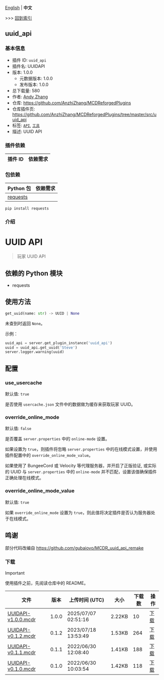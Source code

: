 [English](readme.md) | **中文**

\>\>\> [回到索引](/readme-zh_cn.md)

## uuid_api

### 基本信息

- 插件 ID: `uuid_api`
- 插件名: UUIDAPI
- 版本: 1.0.0
  - 元数据版本: 1.0.0
  - 发布版本: 1.0.0
- 总下载量: 580
- 作者: [Andy Zhang](https://github.com/AnzhiZhang)
- 仓库: https://github.com/AnzhiZhang/MCDReforgedPlugins
- 仓库插件页: https://github.com/AnzhiZhang/MCDReforgedPlugins/tree/master/src/uuid_api
- 标签: [`API`](/labels/api/readme-zh_cn.md), [`工具`](/labels/tool/readme-zh_cn.md)
- 描述: UUID API

### 插件依赖

| 插件 ID | 依赖需求 |
| --- | --- |

### 包依赖

| Python 包 | 依赖需求 |
| --- | --- |
| [requests](https://pypi.org/project/requests) |  |

```
pip install requests
```

### 介绍

# UUID API

> 玩家 UUID API

## 依赖的 Python 模块

- requests

## 使用方法

```python
get_uuid(name: str) -> UUID | None
```

未查到时返回 `None`。

示例：

```python
uuid_api = server.get_plugin_instance('uuid_api')
uuid = uuid_api.get_uuid('Steve')
server.logger.warning(uuid)
```

## 配置

### use_usercache

默认值: `true`

是否使用 `usercache.json` 文件中的数据做为缓存来获取玩家 UUID。

### override_online_mode

默认值: `false`

是否覆盖 `server.properties` 中的 `online-mode` 设置。

如果设置为 `true`，则插件将忽略 `server.properties` 中的在线模式设置，并使用插件配置中的 `override_online_mode_value`。

如果使用了 BungeeCord 或 Velocity 等代理服务器，并开启了正版验证, 或实际的 UUID 与 `server.properties` 中的 `online-mode` 并不匹配，设置该值确保插件正确处理在线模式。

### override_online_mode_value

默认值: `true`

如果 `override_online_mode` 设置为 `true`，则此值将决定插件是否认为服务器处于在线模式。

## 鸣谢

部分代码改编自 <https://github.com/gubaiovo/MCDR_uuid_api_remake>

### 下载

> [!IMPORTANT]
> 使用插件之前，先阅读仓库中的 README。

| 文件 | 版本 | 上传时间 (UTC) | 大小 | 下载数 | 操作 |
| --- | --- | --- | --- | --- | --- |
| [UUIDAPI-v1.0.0.mcdr](https://github.com/AnzhiZhang/MCDReforgedPlugins/releases/tag/uuid_api-v1.0.0) | 1.0.0 | 2025/07/07 02:51:16 | 2.22KB | 10 | [下载](https://github.com/AnzhiZhang/MCDReforgedPlugins/releases/download/uuid_api-v1.0.0/UUIDAPI-v1.0.0.mcdr) |
| [UUIDAPI-v0.1.2.mcdr](https://github.com/AnzhiZhang/MCDReforgedPlugins/releases/tag/uuid_api-v0.1.2) | 0.1.2 | 2023/07/18 13:53:49 | 1.53KB | 264 | [下载](https://github.com/AnzhiZhang/MCDReforgedPlugins/releases/download/uuid_api-v0.1.2/UUIDAPI-v0.1.2.mcdr) |
| [UUIDAPI-v0.1.1.mcdr](https://github.com/AnzhiZhang/MCDReforgedPlugins/releases/tag/uuid_api-v0.1.1) | 0.1.1 | 2022/06/30 12:08:40 | 1.41KB | 188 | [下载](https://github.com/AnzhiZhang/MCDReforgedPlugins/releases/download/uuid_api-v0.1.1/UUIDAPI-v0.1.1.mcdr) |
| [UUIDAPI-v0.1.0.mcdr](https://github.com/AnzhiZhang/MCDReforgedPlugins/releases/tag/uuid_api-v0.1.0) | 0.1.0 | 2022/06/30 10:03:54 | 1.42KB | 118 | [下载](https://github.com/AnzhiZhang/MCDReforgedPlugins/releases/download/uuid_api-v0.1.0/UUIDAPI-v0.1.0.mcdr) |

